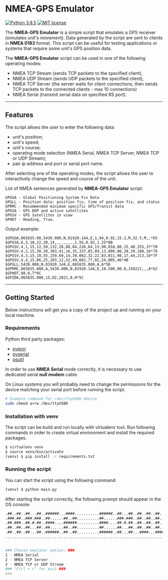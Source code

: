 # NMEA-GPS Emulator

[![Python 3.8.5](https://img.shields.io/badge/python-3.8.5-blue.svg)](https://www.python.org/downloads/release/python-385/)
[![MIT license](https://img.shields.io/badge/License-MIT-blue.svg)](https://lbesson.mit-license.org/)

The **NMEA-GPS Emulator** is a simple script that emulates a GPS receiver (simulates unit's movement). Data generated by the script are sent to clients in **NMEA 0183** format. 
This script can be useful for testing applications or systems that require some unit's GPS position data.

The **NMEA-GPS Emulator** script can be used in one of the following operating modes:
- NMEA TCP Stream (sends TCP packets to the specified client),
- NMEA UDP Stream (sends UDP packets to the specified client),
- NMEA TCP Server (the server waits for client connections, then sends TCP packets to the connected clients - max 10 connections)
- NMEA Serial (transmit serial data on specified RS port).
***
## Features
The script allows the user to enter the following data:
- unit's position;
- unit's speed;
- unit's course;
- operating mode selection (NMEA Serial, NMEA TCP Server, NMEA TCP or UDP Stream);
- pair ip address and port or serial port name.

After selecting one of the operating modes, the script allows the user to interactively change the speed and course of the unit.

List of NMEA sentences generated by **NMEA-GPS Emulator** script:
```
GPGGA - Global Positioning System Fix Data
GPGLL - Position data: position fix, time of position fix, and status
GPRMC - Recommended minimum specific GPS/Transit data
GPGSA - GPS DOP and active satellites
GPGSV - GPS Satellites in view
GPHDT - Heading, True.
```
Output example:
```
$GPGGA,065835.00,5430.000,N,01920.144,E,1,04,0.92,15.2,M,32.5,M,,*65
$GPGSA,A,3,10,22,20,14,,,,,,,,,1.56,0.92,1.25*0B
$GPGSV,4,1,15,12,59,132,28,08,84,226,64,13,90,018,80,15,40,355,37*70
$GPGSV,4,2,15,30,38,303,41,16,35,337,85,09,13,089,00,20,29,100,16*78
$GPGSV,4,3,15,10,55,159,60,14,39,062,32,22,83,011,98,17,44,213,18*7F
$GPGSV,4,4,15,06,25,203,12,32,49,082,77,02,24,005,46*4B
$GPGLL,5430.000,N,01920.144,E,065835.000,A,A*5D
$GPRMC,065835.000,A,5430.000,N,01920.144,E,10.500,90.0,150221,,,A*62
$GPHDT,90.0,T*0C
$GPZDA,065835.000,15,02,2021,0,0*5C
```

***
## Getting Started

Below instructions will get you a copy of the project up and running on your local machine.

### Requirements

Python third party packages:
* [pyproj](https://pypi.org/project/pyproj/)
* [pyserial](https://pypi.org/project/pyserial/)
* [psutil](https://pypi.org/project/psutil/)

In order to use **NMEA Serial** mode correctly, it is necessary to use dedicated serial **null modem** cable.

On Linux systems you will probably need to change the permissions for the device matching your serial port before running the script.
```bash
# Example command for /dev/ttyUSB0 device
sudo chmod a+rw /dev/ttyUSB0
```

### Installation with venv
The script can be build and run locally with virtualenv tool. Run following commands in order to create virtual environment and install the required packages.
```bash
$ virtualenv venv
$ source venv/bin/activate
(venv) $ pip install -r requirements.txt
```
### Running the script
You can start the script using the following command:
```bash
(venv) $ python main.py
```
After starting the script correctly, the following prompt should appear in the OS console:

```bash
.##..##..##...##..######...####...........######..##...##..##..##..##.......####...######...####...#####..
.###.##..###.###..##......##..##..........##......###.###..##..##..##......##..##....##....##..##..##..##.
.##.###..##.#.##..####....######..........####....##.#.##..##..##..##......######....##....##..##..#####..
.##..##..##...##..##......##..##..........##......##...##..##..##..##......##..##....##....##..##..##..##.
.##..##..##...##..######..##..##..........######..##...##...####...######..##..##....##.....####...##..##.
..........................................................................................................


### Choose emulator option: ###
1 - NMEA Serial
2 - NMEA TCP Server
3 - NMEA TCP or UDP Stream
### "Ctrl + c" for exit ###
>>> 

```